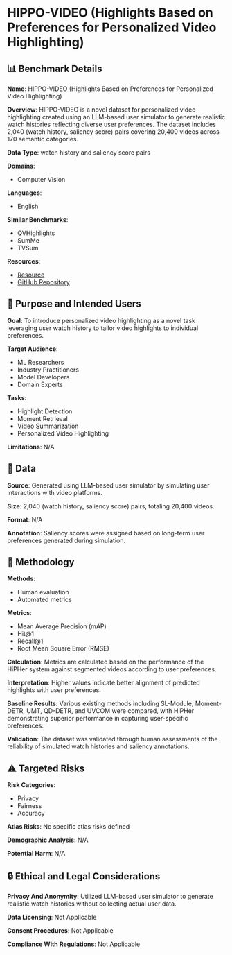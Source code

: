 # HIPPO-VIDEO (Highlights Based on Preferences for Personalized Video Highlighting)

## 📊 Benchmark Details

**Name**: HIPPO-VIDEO (Highlights Based on Preferences for Personalized Video Highlighting)

**Overview**: HIPPO-VIDEO is a novel dataset for personalized video highlighting created using an LLM-based user simulator to generate realistic watch histories reflecting diverse user preferences. The dataset includes 2,040 (watch history, saliency score) pairs covering 20,400 videos across 170 semantic categories.

**Data Type**: watch history and saliency score pairs

**Domains**:
- Computer Vision

**Languages**:
- English

**Similar Benchmarks**:
- QVHighlights
- SumMe
- TVSum

**Resources**:
- [Resource](https://huggingface.co/datasets/jeongeunnn/HIPPO-video)
- [GitHub Repository](https://github.com/jeongeunnn-e/HIPPO-Video)

## 🎯 Purpose and Intended Users

**Goal**: To introduce personalized video highlighting as a novel task leveraging user watch history to tailor video highlights to individual preferences.

**Target Audience**:
- ML Researchers
- Industry Practitioners
- Model Developers
- Domain Experts

**Tasks**:
- Highlight Detection
- Moment Retrieval
- Video Summarization
- Personalized Video Highlighting

**Limitations**: N/A

## 💾 Data

**Source**: Generated using LLM-based user simulator by simulating user interactions with video platforms.

**Size**: 2,040 (watch history, saliency score) pairs, totaling 20,400 videos.

**Format**: N/A

**Annotation**: Saliency scores were assigned based on long-term user preferences generated during simulation.

## 🔬 Methodology

**Methods**:
- Human evaluation
- Automated metrics

**Metrics**:
- Mean Average Precision (mAP)
- Hit@1
- Recall@1
- Root Mean Square Error (RMSE)

**Calculation**: Metrics are calculated based on the performance of the HiPHer system against segmented videos according to user preferences.

**Interpretation**: Higher values indicate better alignment of predicted highlights with user preferences.

**Baseline Results**: Various existing methods including SL-Module, Moment-DETR, UMT, QD-DETR, and UVCOM were compared, with HiPHer demonstrating superior performance in capturing user-specific preferences.

**Validation**: The dataset was validated through human assessments of the reliability of simulated watch histories and saliency annotations.

## ⚠️ Targeted Risks

**Risk Categories**:
- Privacy
- Fairness
- Accuracy

**Atlas Risks**:
No specific atlas risks defined

**Demographic Analysis**: N/A

**Potential Harm**: N/A

## 🔒 Ethical and Legal Considerations

**Privacy And Anonymity**: Utilized LLM-based user simulator to generate realistic watch histories without collecting actual user data.

**Data Licensing**: Not Applicable

**Consent Procedures**: Not Applicable

**Compliance With Regulations**: Not Applicable
